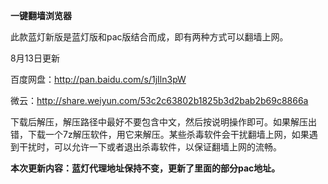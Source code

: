 **一键翻墙浏览器**

此款蓝灯新版是蓝灯版和pac版结合而成，即有两种方式可以翻墙上网。

8月13日更新

百度网盘：http://pan.baidu.com/s/1jIln3pW

微云：http://share.weiyun.com/53c2c63802b1825b3d2bab2b69c8866a

下载后解压，解压路径中最好不要包含中文，然后按说明操作即可。如果解压出错，下载一个7z解压软件，用它来解压。某些杀毒软件会干扰翻墙上网，如果遇到干扰时，可以允许一下或者退出杀毒软件，以保证翻墙上网的流畅。

**本次更新内容：蓝灯代理地址保持不变，更新了里面的部分pac地址。**